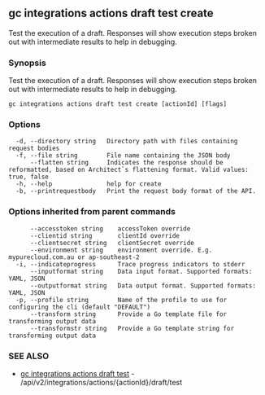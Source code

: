 ## gc integrations actions draft test create

Test the execution of a draft. Responses will show execution steps broken out with intermediate results to help in debugging.

### Synopsis

Test the execution of a draft. Responses will show execution steps broken out with intermediate results to help in debugging.

```
gc integrations actions draft test create [actionId] [flags]
```

### Options

```
  -d, --directory string   Directory path with files containing request bodies
  -f, --file string        File name containing the JSON body
      --flatten string     Indicates the response should be reformatted, based on Architect`s flattening format. Valid values: true, false
  -h, --help               help for create
  -b, --printrequestbody   Print the request body format of the API.
```

### Options inherited from parent commands

```
      --accesstoken string    accessToken override
      --clientid string       clientId override
      --clientsecret string   clientSecret override
      --environment string    environment override. E.g. mypurecloud.com.au or ap-southeast-2
  -i, --indicateprogress      Trace progress indicators to stderr
      --inputformat string    Data input format. Supported formats: YAML, JSON
      --outputformat string   Data output format. Supported formats: YAML, JSON
  -p, --profile string        Name of the profile to use for configuring the cli (default "DEFAULT")
      --transform string      Provide a Go template file for transforming output data
      --transformstr string   Provide a Go template string for transforming output data
```

### SEE ALSO

* [gc integrations actions draft test](gc_integrations_actions_draft_test.html)	 - /api/v2/integrations/actions/{actionId}/draft/test


